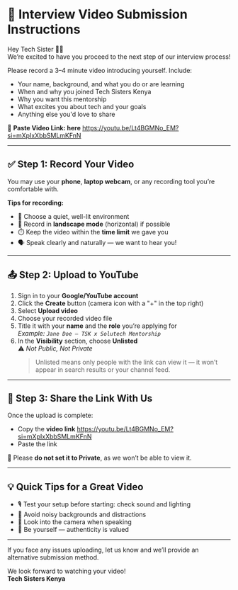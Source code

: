 # 🎥 Interview Video Submission Instructions

Hey Tech Sister 👋🏾  
We’re excited to have you proceed to the next step of our interview process!

Please record a 3–4 minute video introducing yourself. Include:
- Your name, background, and what you do or are learning
- When and why you joined Tech Sisters Kenya
- Why you want this mentorship
- What excites you about tech and your goals
- Anything else you'd love to share

📎 **Paste Video Link: here** 
https://youtu.be/Lt4BGMNo_EM?si=mXpIxXbbSMLmKFnN

---

## ✅ Step 1: Record Your Video

You may use your **phone**, **laptop webcam**, or any recording tool you’re comfortable with.

**Tips for recording:**
- 📍 Choose a quiet, well-lit environment
- 📱 Record in **landscape mode** (horizontal) if possible
- ⏱️ Keep the video within the **time limit** we gave you
- 🗣️ Speak clearly and naturally — we want to hear you!

---

## 📤 Step 2: Upload to YouTube

1. Sign in to your **Google/YouTube account**
2. Click the **Create** button (camera icon with a "+" in the top right)
3. Select **Upload video**
4. Choose your recorded video file
5. Title it with your **name** and the **role** you’re applying for  
   _Example: `Jane Doe – TSK x Solutech Mentorship`_
6. In the **Visibility** section, choose **Unlisted**  
   ⚠️ _Not Public, Not Private_  
   > Unlisted means only people with the link can view it — it won’t appear in search results or your channel feed.

---

## 🔗 Step 3: Share the Link With Us

Once the upload is complete:
- Copy the **video link** https://youtu.be/Lt4BGMNo_EM?si=mXpIxXbbSMLmKFnN
- Paste the link 

🚫 Please **do not set it to Private**, as we won’t be able to view it.

---

## 💡 Quick Tips for a Great Video

- 🎙️ Test your setup before starting: check sound and lighting
- 🚫 Avoid noisy backgrounds and distractions
- 👀 Look into the camera when speaking
- 💖 Be yourself — authenticity is valued

---

If you face any issues uploading, let us know and we’ll provide an alternative submission method.

We look forward to watching your video!  
**Tech Sisters Kenya**
